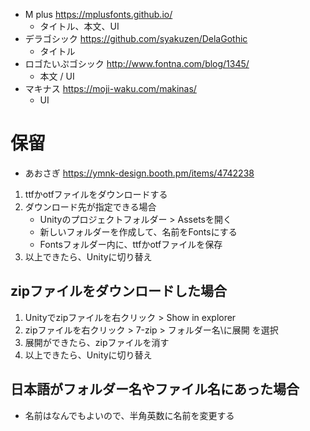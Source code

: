 - M plus https://mplusfonts.github.io/
  - タイトル、本文、UI
- デラゴシック https://github.com/syakuzen/DelaGothic
  - タイトル
- ロゴたいぷゴシック http://www.fontna.com/blog/1345/
  - 本文 / UI
- マキナス https://moji-waku.com/makinas/
  - UI


# 保留
- あおさぎ https://ymnk-design.booth.pm/items/4742238


1. ttfかotfファイルをダウンロードする
2. ダウンロード先が指定できる場合
   - Unityのプロジェクトフォルダー > Assetsを開く
   - 新しいフォルダーを作成して、名前をFontsにする
   - Fontsフォルダー内に、ttfかotfファイルを保存
3. 以上できたら、Unityに切り替え

## zipファイルをダウンロードした場合

1. Unityでzipファイルを右クリック > Show in explorer
2. zipファイルを右クリック > 7-zip > フォルダー名\に展開 を選択
3. 展開ができたら、zipファイルを消す
4. 以上できたら、Unityに切り替え

## 日本語がフォルダー名やファイル名にあった場合

- 名前はなんでもよいので、半角英数に名前を変更する
